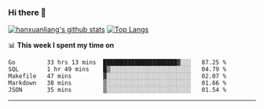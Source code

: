 ### Hi there 👋

<!--
**hanxuanliang/hanxuanliang** is a ✨ _special_ ✨ repository because its `README.md` (this file) appears on your GitHub profile.

Here are some ideas to get you started:

- 🔭 I’m currently working on ...
- 🌱 I’m currently learning ...
- 👯 I’m looking to collaborate on ...
- 🤔 I’m looking for help with ...
- 💬 Ask me about ...
- 📫 How to reach me: ...
- 😄 Pronouns: ...
- ⚡ Fun fact: ...
-->
[![hanxuanliang's github stats](https://github-readme-stats.vercel.app/api?username=hanxuanliang&count_private=true&show_icons=true)](https://github.com/anuraghazra/github-readme-stats)
[![Top Langs](https://github-readme-stats.vercel.app/api/top-langs/?username=hanxuanliang&layout=compact)](https://github.com/anuraghazra/github-readme-stats)

📊 **This week I spent my time on**
<!--START_SECTION:waka-->
```text
Go         33 hrs 13 mins  █████████████████████▓░░░   87.25 % 
SQL        1 hr 49 mins    █▒░░░░░░░░░░░░░░░░░░░░░░░   04.79 % 
Makefile   47 mins         ▓░░░░░░░░░░░░░░░░░░░░░░░░   02.07 % 
Markdown   38 mins         ▒░░░░░░░░░░░░░░░░░░░░░░░░   01.66 % 
JSON       35 mins         ▒░░░░░░░░░░░░░░░░░░░░░░░░   01.54 % 
```
<!--END_SECTION:waka-->

***